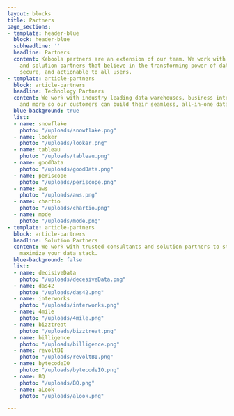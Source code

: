 ```yaml
---
layout: blocks
title: Partners
page_sections:
- template: header-blue
  block: header-blue
  subheadline: ''
  headline: Partners
  content: Keboola partners are an extension of our team. We work with the best technology
    and solution partners that believe in the transforming power of data that is accessible,
    secure, and actionable to all users.
- template: article-partners
  block: article-partners
  headline: Technology Partners
  content: We work with industry leading data warehouses, business intelligence providers
    and more so our customers can build their seamless, all-in-one data stack.
  blue-background: true
  list:
  - name: snowflake
    photo: "/uploads/snowflake.png"
  - name: looker
    photo: "/uploads/looker.png"
  - name: tableau
    photo: "/uploads/tableau.png"
  - name: goodData
    photo: "/uploads/goodData.png"
  - name: periscope
    photo: "/uploads/periscope.png"
  - name: aws
    photo: "/uploads/aws.png"
  - name: chartio
    photo: "/uploads/chartio.png"
  - name: mode
    photo: "/uploads/mode.png"
- template: article-partners
  block: article-partners
  headline: Solution Partners
  content: We work with trusted consultants and solution partners to streamline and
    maximize your data stack.
  blue-background: false
  list:
  - name: decisiveData
    photo: "/uploads/decesiveData.png"
  - name: das42
    photo: "/uploads/das42.png"
  - name: interworks
    photo: "/uploads/interworks.png"
  - name: 4mile
    photo: "/uploads/4mile.png"
  - name: bizztreat
    photo: "/uploads/bizztreat.png"
  - name: billigence
    photo: "/uploads/billigence.png"
  - name: revoltBI
    photo: "/uploads/revoltBI.png"
  - name: bytecodeIO
    photo: "/uploads/bytecodeIO.png"
  - name: BQ
    photo: "/uploads/BQ.png"
  - name: aLook
    photo: "/uploads/alook.png"

---
```

